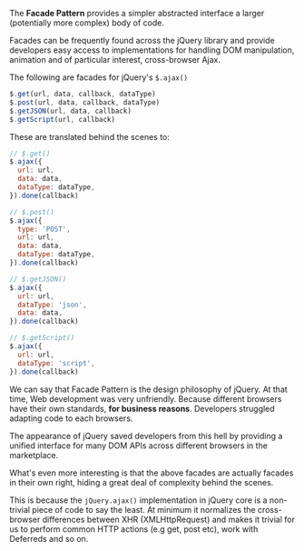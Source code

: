 The **Facade Pattern** provides a simpler abstracted interface a larger (potentially more complex) body of code.

Facades can be frequently found across the jQuery library and provide developers easy access to implementations for handling DOM manipulation, animation and of particular interest, cross-browser Ajax.

The following are facades for jQuery's `$.ajax()`

```js
$.get(url, data, callback, dataType)
$.post(url, data, callback, dataType)
$.getJSON(url, data, callback)
$.getScript(url, callback)
```

These are translated behind the scenes to:

```js
// $.get()
$.ajax({
  url: url,
  data: data,
  dataType: dataType,
}).done(callback)

// $.post()
$.ajax({
  type: 'POST',
  url: url,
  data: data,
  dataType: dataType,
}).done(callback)

// $.getJSON()
$.ajax({
  url: url,
  dataType: 'json',
  data: data,
}).done(callback)

// $.getScript()
$.ajax({
  url: url,
  dataType: 'script',
}).done(callback)
```

We can say that Facade Pattern is the design philosophy of jQuery. At that time, Web development was very unfriendly. Because different browsers have their own standards, **for business reasons**. Developers struggled adapting code to each browsers.

The appearance of jQuery saved developers from this hell by providing a unified interface for many DOM APIs across different browsers in the marketplace.

What's even more interesting is that the above facades are actually facades in their own right, hiding a great deal of complexity behind the scenes.

This is because the `jQuery.ajax()` implementation in jQuery core is a non-trivial piece of code to say the least. At minimum it normalizes the cross-browser differences between XHR (XMLHttpRequest) and makes it trivial for us to perform common HTTP actions (e.g get, post etc), work with Deferreds and so on.
